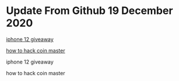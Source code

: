 # Update From Github 19 December 2020

[iphone 12 giveaway](https://sites.google.com/view/21enohpi/home)

[how to hack coin master](https://1coinmasterofficial.blogspot.com)
      
iphone 12 giveaway

how to hack coin master

